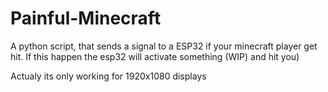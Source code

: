 # Painful-Minecraft
A python script, that sends a signal to a ESP32 if your minecraft player get hit. If this happen the esp32 will activate something (WIP) and hit you)


Actualy its only working for 1920x1080 displays